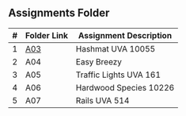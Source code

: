 ##  Assignments Folder

|   #   | Folder Link | Assignment Description |
| :---: | ----------- | ---------------------- |
| 1 | [A03](A03) | Hashmat UVA 10055 |
| 2 | A04         | Easy Breezy
| 3 | A05         | Traffic Lights UVA 161 |
| 4 | A06         | Hardwood Species 10226 |
| 5 | A07         | Rails UVA 514         |
